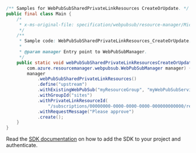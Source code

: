 ```java
/** Samples for WebPubSubSharedPrivateLinkResources CreateOrUpdate. */
public final class Main {
    /*
     * x-ms-original-file: specification/webpubsub/resource-manager/Microsoft.SignalRService/stable/2021-10-01/examples/WebPubSubSharedPrivateLinkResources_CreateOrUpdate.json
     */
    /**
     * Sample code: WebPubSubSharedPrivateLinkResources_CreateOrUpdate.
     *
     * @param manager Entry point to WebPubSubManager.
     */
    public static void webPubSubSharedPrivateLinkResourcesCreateOrUpdate(
        com.azure.resourcemanager.webpubsub.WebPubSubManager manager) {
        manager
            .webPubSubSharedPrivateLinkResources()
            .define("upstream")
            .withExistingWebPubSub("myResourceGroup", "myWebPubSubService")
            .withGroupId("sites")
            .withPrivateLinkResourceId(
                "/subscriptions/00000000-0000-0000-0000-000000000000/resourcegroups/myResourceGroup/providers/Microsoft.Web/sites/myWebApp")
            .withRequestMessage("Please approve")
            .create();
    }
}
```

Read the [SDK documentation](https://github.com/Azure/azure-sdk-for-java/blob/azure-resourcemanager-webpubsub_1.0.0-beta.2/sdk/webpubsub/azure-resourcemanager-webpubsub/README.md) on how to add the SDK to your project and authenticate.
